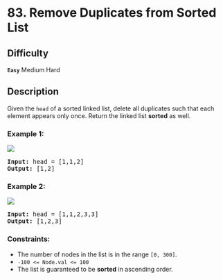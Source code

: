 # 83. Remove Duplicates from Sorted List

## Difficulty

**`Easy`** Medium Hard

## Description

Given the `head` of a sorted linked list, delete all duplicates such that each element appears only once. Return the linked list **sorted** as well.
 

### Example 1:

![](https://assets.leetcode.com/uploads/2021/01/04/list1.jpg)

<pre>
<b>Input:</b> head = [1,1,2]
<b>Output:</b> [1,2]
</pre>

### Example 2:

![](https://assets.leetcode.com/uploads/2021/01/04/list2.jpg)

<pre>
<b>Input:</b> head = [1,1,2,3,3]
<b>Output:</b> [1,2,3]
</pre>

### Constraints:

* The number of nodes in the list is in the range `[0, 300]`.
* `-100 <= Node.val <= 100`
* The list is guaranteed to be **sorted** in ascending order.

